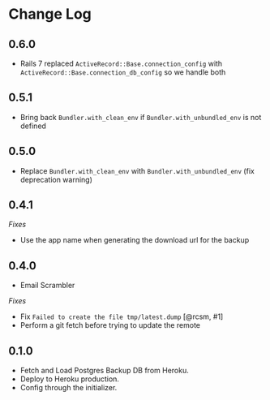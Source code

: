 # Change Log

## 0.6.0
- Rails 7 replaced `ActiveRecord::Base.connection_config` with `ActiveRecord::Base.connection_db_config` so we handle both

## 0.5.1

- Bring back `Bundler.with_clean_env` if `Bundler.with_unbundled_env` is not defined

## 0.5.0

- Replace `Bundler.with_clean_env` with `Bundler.with_unbundled_env` (fix deprecation warning)

## 0.4.1

_Fixes_

- Use the app name when generating the download url for the backup

## 0.4.0

- Email Scrambler

_Fixes_

- Fix `Failed to create the file tmp/latest.dump` [@rcsm, #1]
- Perform a git fetch before trying to update the remote

## 0.1.0

- Fetch and Load Postgres Backup DB from Heroku.
- Deploy to Heroku production.
- Config through the initializer.
